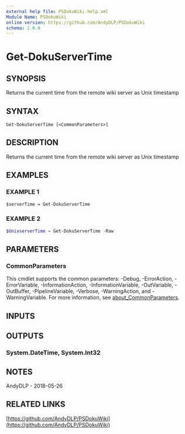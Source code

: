 ```yaml
---
external help file: PSDokuWiki-help.xml
Module Name: PSDokuWiki
online version: https://github.com/AndyDLP/PSDokuWiki
schema: 2.0.0
---
```


# Get-DokuServerTime

## SYNOPSIS
Returns the current time from the remote wiki server as Unix timestamp

## SYNTAX

```
Get-DokuServerTime [<CommonParameters>]
```

## DESCRIPTION
Returns the current time from the remote wiki server as Unix timestamp

## EXAMPLES

### EXAMPLE 1
```
$serverTime = Get-DokuServerTime
```

### EXAMPLE 2
```powershell
$UnixserverTime = Get-DokuServerTime -Raw
```

## PARAMETERS

### CommonParameters
This cmdlet supports the common parameters: -Debug, -ErrorAction, -ErrorVariable, -InformationAction, -InformationVariable, -OutVariable, -OutBuffer, -PipelineVariable, -Verbose, -WarningAction, and -WarningVariable. For more information, see [about_CommonParameters](http://go.microsoft.com/fwlink/?LinkID=113216).

## INPUTS

## OUTPUTS

### System.DateTime, System.Int32
## NOTES
AndyDLP - 2018-05-26

## RELATED LINKS

[https://github.com/AndyDLP/PSDokuWiki](https://github.com/AndyDLP/PSDokuWiki)

